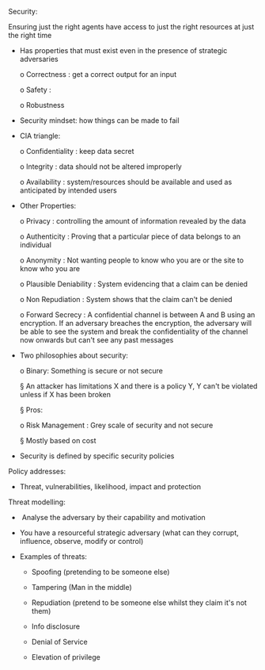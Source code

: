 Security:

Ensuring just the right agents have access to just the right resources at just the right time

- Has properties that must exist even in the presence of strategic adversaries

    o Correctness : get a correct output for an input

    o Safety :

    o Robustness

- Security mindset: how things can be made to fail

- CIA triangle:

    o Confidentiality : keep data secret

    o Integrity : data should not be altered improperly

    o Availability : system/resources should be available and used as anticipated by intended users

- Other Properties:

    o Privacy : controlling the amount of information revealed by the data

    o Authenticity : Proving that a particular piece of data belongs to an individual

    o Anonymity : Not wanting people to know who you are or the site to know who you are

    o Plausible Deniability : System evidencing that a claim can be denied

    o Non Repudiation : System shows that the claim can't be denied

    o Forward Secrecy : A confidential channel is between A and B using an encryption. If an adversary breaches the encryption, the adversary will be able to see the system and break the confidentiality of the channel now onwards but can't see any past messages

- Two philosophies about security:

    o Binary: Something is secure or not secure

    § An attacker has limitations X and there is a policy Y, Y can't be violated unless if X has been broken

    § Pros:

    o Risk Management : Grey scale of security and not secure

    § Mostly based on cost

- Security is defined by specific security policies

Policy addresses:

- Threat, vulnerabilities, likelihood, impact and protection

Threat modelling:

-  Analyse the adversary by their capability and motivation

- You have a resourceful strategic adversary (what can they corrupt, influence, observe, modify or control)

- Examples of threats:

    - Spoofing (pretending to be someone else)

    - Tampering (Man in the middle)

    - Repudiation (pretend to be someone else whilst they claim it's not them)

    - Info disclosure

    - Denial of Service

    - Elevation of privilege

